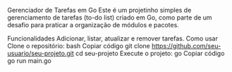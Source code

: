 Gerenciador de Tarefas em Go
Este é um projetinho simples de gerenciamento de tarefas (to-do list) criado em Go, como parte de um desafio para praticar a organização de módulos e pacotes.

Funcionalidades
Adicionar, listar, atualizar e remover tarefas.
Como usar
Clone o repositório:
bash
Copiar código
git clone https://github.com/seu-usuario/seu-projeto.git
cd seu-projeto
Execute o projeto:
go
Copiar código
go run main.go
